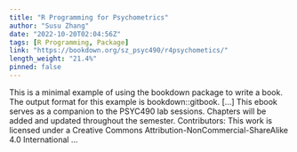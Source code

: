 ```yaml
---
title: "R Programming for Psychometrics"
author: "Susu Zhang"
date: "2022-10-20T02:04:56Z"
tags: [R Programming, Package]
link: "https://bookdown.org/sz_psyc490/r4psychometics/"
length_weight: "21.4%"
pinned: false
---
```


This is a minimal example of using the bookdown package to write a book. The output format for this example is bookdown::gitbook. [...] This ebook serves as a companion to the PSYC490 lab sessions. Chapters will be added and updated throughout the semester. Contributors: This work is licensed under a Creative Commons Attribution-NonCommercial-ShareAlike 4.0 International ...
